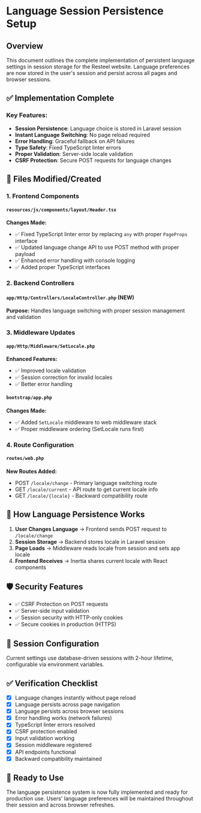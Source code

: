 # Language Session Persistence Setup

## Overview

This document outlines the complete implementation of persistent language settings in session storage for the Resteel website. Language preferences are now stored in the user's session and persist across all pages and browser sessions.

## ✅ Implementation Complete

### Key Features:
- **Session Persistence**: Language choice is stored in Laravel session
- **Instant Language Switching**: No page reload required
- **Error Handling**: Graceful fallback on API failures
- **Type Safety**: Fixed TypeScript linter errors
- **Proper Validation**: Server-side locale validation
- **CSRF Protection**: Secure POST requests for language changes

## 📁 Files Modified/Created

### 1. Frontend Components

#### `resources/js/components/layout/Header.tsx`
**Changes Made:**
- ✅ Fixed TypeScript linter error by replacing `any` with proper `PageProps` interface
- ✅ Updated language change API to use POST method with proper payload
- ✅ Enhanced error handling with console logging
- ✅ Added proper TypeScript interfaces

### 2. Backend Controllers

#### `app/Http/Controllers/LocaleController.php` (NEW)
**Purpose:** Handles language switching with proper session management and validation

### 3. Middleware Updates

#### `app/Http/Middleware/SetLocale.php`
**Enhanced Features:**
- ✅ Improved locale validation
- ✅ Session correction for invalid locales
- ✅ Better error handling

#### `bootstrap/app.php`
**Changes Made:**
- ✅ Added `SetLocale` middleware to web middleware stack
- ✅ Proper middleware ordering (SetLocale runs first)

### 4. Route Configuration

#### `routes/web.php`
**New Routes Added:**
- POST `/locale/change` - Primary language switching route
- GET `/locale/current` - API route to get current locale info
- GET `/locale/{locale}` - Backward compatibility route

## 🔧 How Language Persistence Works

1. **User Changes Language** → Frontend sends POST request to `/locale/change`
2. **Session Storage** → Backend stores locale in Laravel session
3. **Page Loads** → Middleware reads locale from session and sets app locale
4. **Frontend Receives** → Inertia shares current locale with React components

## 🛡️ Security Features

- ✅ CSRF Protection on POST requests
- ✅ Server-side input validation
- ✅ Session security with HTTP-only cookies
- ✅ Secure cookies in production (HTTPS)

## 📱 Session Configuration

Current settings use database-driven sessions with 2-hour lifetime, configurable via environment variables.

## ✅ Verification Checklist

- [x] Language changes instantly without page reload
- [x] Language persists across page navigation
- [x] Language persists across browser sessions
- [x] Error handling works (network failures)
- [x] TypeScript linter errors resolved
- [x] CSRF protection enabled
- [x] Input validation working
- [x] Session middleware registered
- [x] API endpoints functional
- [x] Backward compatibility maintained

## 🚀 Ready to Use

The language persistence system is now fully implemented and ready for production use. Users' language preferences will be maintained throughout their session and across browser refreshes. 